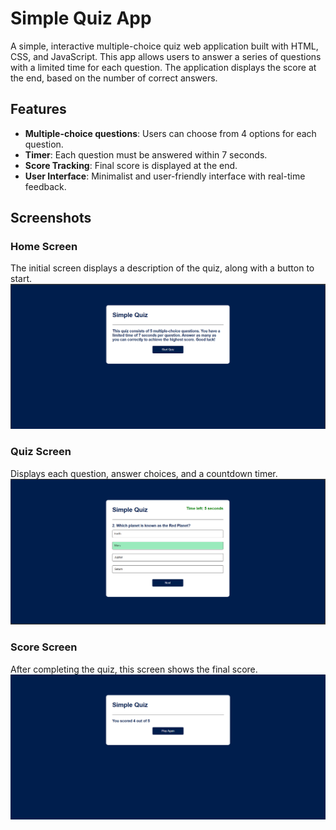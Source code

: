 # Simple Quiz App

A simple, interactive multiple-choice quiz web application built with HTML, CSS, and JavaScript. This app allows users to answer a series of questions with a limited time for each question. The application displays the score at the end, based on the number of correct answers.

## Features

- **Multiple-choice questions**: Users can choose from 4 options for each question.
- **Timer**: Each question must be answered within 7 seconds.
- **Score Tracking**: Final score is displayed at the end.
- **User Interface**: Minimalist and user-friendly interface with real-time feedback.

## Screenshots

### Home Screen

The initial screen displays a description of the quiz, along with a button to start.
![Home Screen Placeholder](./screenshots/home_screen.png)

### Quiz Screen

Displays each question, answer choices, and a countdown timer.
![Quiz Screen Placeholder](./screenshots/quiz_screen.png)

### Score Screen

After completing the quiz, this screen shows the final score.
![Score Screen Placeholder](./screenshots/score_screen.png)
